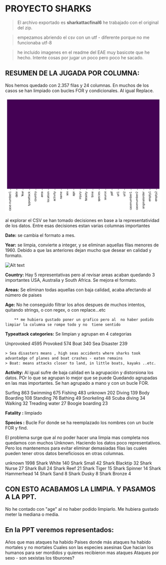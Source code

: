 # PROYECTO SHARKS

> El archivo exportado es **sharkattacfinal6** he trabajado con el original del zip. 

> empezamos abriendo el csv con un utf - diferente porque no me funcionaba utf-8

> he incluido imagenes en el readme del EAE muy basicote que he hecho. Intente cosas por jugar un poco pero poco he sacado.

## RESUMEN DE LA JUGADA POR COLUMNA:

Nos hemos quedado con 2.357 filas y 24 columnas. En muchos de los casos se han limpiado con bucles FOR y condicionales. Al igual Replace.

![Alt text](/imagenes%20bloxpot/sinnulos.png "Outliers Years")

al explorar el CSV se han tomado decisiones en base a la representatividad de los datos. Entre esas decisiones estan varias columnas importantes

**Date:** se cambia el formato a mes.

**Year:** se limpia, convierte a integer, y se eliminan aquellas filas menores de 1960. Debido a que las anteriores dejan mucho que desear en calidad y formato.


![Alt text](/imagenes%20bloxpot/outliers%20a%C3%B1os.png "Outliers Years")


**Country:** Hay 5 representativas pero al revisar areas acaban quedando 3 importantes USA, Australia y South Africa. Se mejora el formato.

**Areas:** Se eliminan todas aquellas con baja calidad, acaba afectando al número de paises

**Age:** No he conseguido filtrar los años despues de muchos intentos, quitando strings, o con regex, o con replace...etc

        ** me hubiera gustado poner un grafico pero al  no haber podido limpiar la columna se rompe todo y no  tiene sentido

**Typeattack categories:** Se limpian y agrupan en 4 categorias

Unprovoked      4595
Provoked         574
Boat             340
Sea Disaster     239

    > Sea disasters means , high seas accidents where sharks took advantadge of planes and boat crashes - eaten remains
    > Boat: means attacks closer to land, in little boats, kayaks ..etc.


**Activity:** Al igual sufre de baja calidad en la agrupación y distorsiona los datos. POr lo que se agrupan lo mejor que se puede
Quedando agrupadas en las mas importantes. Se han agrupado a mano y con un bucle FOR.

Surfing           863
Swimming          675
Fishing           483
unknown           202
Diving            139
Body Boarding     108
Standing          76
Bathing           49
Snorkeling        48
Scuba diving      34
Walking           32
Treading water    27
Boogie boarding   23

**Fatality :** limpiado 

**Species :** Bucle For donde se ha reemplazado los nombres con un bucle FOR y find.

El problema surge que al no poder hacer una limpia mas completa nos quedamos con muchos Unknown. 
Haciendo los datos poco representativos. Pero los  mantenemos para evitar eliminar demasiadas filas las cuales pueden tener otros datos beneficiosos en otras columnas.

unknown             1998
Shark White          140
Shark Small           42
Shark Blacktip        32
Shark Nurse           27
Shark Bull            24
Shark Reef            21
Shark Tiger           15
Shark Spinner         14
Shark Hammerhead      14
Shark Sand             8
Shark Dusky            8
Shark Bronze           4


## CON ESTO ACABAMOS LA LIMPIA. Y PASAMOS A LA PPT.

No he contado con "age" al no haber podido limpiarlo. Me hubiera gustado meter la mediana o media.


## En la PPT veremos representados:

Años que mas ataques ha habido
Paises donde más ataques ha habido mortales y no mortales
Cuales son las especies asesinas
Que hacian los humanos para ser mordidos y quienes recibieron mas ataques
Ataques por sexo - son sexistas los tiburones?